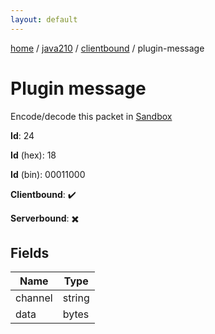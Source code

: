```yaml
---
layout: default
---
```


[home](/)  /  [java210](/protocol/java210)  /  [clientbound](/protocol/java210/clientbound)  /  plugin-message

# Plugin message

Encode/decode this packet in [Sandbox](../../../sandbox/java210#clientbound.plugin_message)

**Id**: 24

**Id** (hex): 18

**Id** (bin): 00011000

**Clientbound**: ✔️

**Serverbound**: ✖️

## Fields

Name | Type
---|---
channel | string
data | bytes
